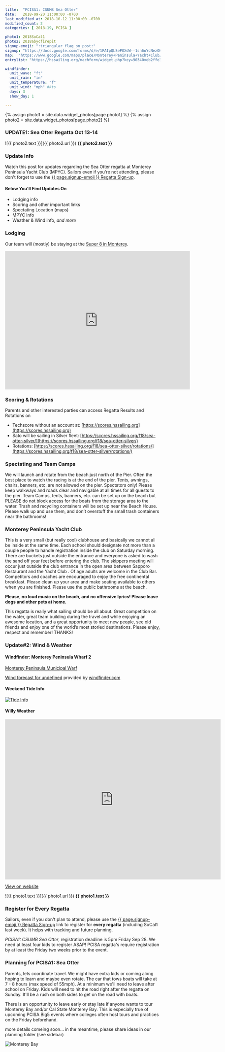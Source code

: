 ```yaml
---
title:  "PCISA1: CSUMB Sea Otter"
date:   2018-09-20 11:00:00 -0700
last_modified_at: 2018-10-12 11:00:00 -0700
modified_count: 2
categories: [ 2018-19, PCISA ]

photo1: 2018SoCal1
photo2: 2018abycfirepit
signup-emoji: ":triangular_flag_on_post:"
signup: "https://docs.google.com/forms/d/e/1FAIpQLSePOXdW--1sn6oYcNezOHPHldTjDzAE-2wFDntbsxmvjt3scw/viewform"
map:  "https://www.google.com/maps/place/Monterey+Peninsula+Yacht+Club/@36.6020501,-121.8920127,17z/data=!3m1!4b1!4m5!3m4!1s0x808de418438faccb:0x7874f873f0a478a5!8m2!3d36.6020501!4d-121.889824"
entrylist: "https://hssailing.org/machform/widget.php?key=90340xeb2ffe3c5d"

windfinder:
  unit_wave: "ft"
  unit_rain: "in"
  unit_temperature: "f"
  unit_wind: "mph" #kts
  days: 3
  show_day: 1

---
```

{% assign photo1 = site.data.widget_photos[page.photo1] %}
{% assign photo2 = site.data.widget_photos[page.photo2] %}


### UPDATE1: Sea Otter Regatta Oct 13-14
![{{ photo2.text }}]({{ photo2.url }})
**{{ photo2.text }}**

<div class="alert alert-info">
<h3>Update Info</h3>
<p>Watch this post for updates regarding the Sea Otter regatta at Monterey Peninsula Yacht Club (MPYC). Sailors even if you're not attending, please don't forget to use the <a href="{{ page.signup }}" class="btn btn-default btn-sm" role="button" target="_blank">{{ page.signup-emoji }} Regatta Sign-up</a>. </p>
</div>

#### Below You'll Find Updates On

*   Lodging info
*   Scoring and other important links
*   Spectating Location (maps)
*   MPYC Info
*   Weather & Wind info, _and more_

<!--more-->

### Lodging

Our team will (mostly) be staying at the [Super 8 in Monterey](https://goo.gl/maps/A5BsD3NUrUm).
<iframe src="https://www.google.com/maps/embed?pb=!1m18!1m12!1m3!1d3203.6904184000214!2d-121.90284508429949!3d36.585677479993436!2m3!1f0!2f0!3f0!3m2!1i1024!2i768!4f13.1!3m3!1m2!1s0x808de42a146a122f%3A0x5d1b1f24f6d6a714!2s1300+Munras+Ave%2C+Monterey%2C+CA+93940!5e0!3m2!1sen!2sus!4v1539283266201" width="600" height="450" frameborder="0" style="border:0" allowfullscreen></iframe>

### Scoring & Rotations

Parents and other interested parties can access Regatta Results and Rotations on

-   Techscore without an account at: [https://scores.hssailing.org](https://scores.hssailing.org)
-   Sato will be sailing in Silver fleet:  [https://scores.hssailing.org/f18/sea-otter-silver/](https://scores.hssailing.org/f18/sea-otter-silver/)
-   Rotations: [https://scores.hssailing.org/f18/sea-otter-silver/rotations/](https://scores.hssailing.org/f18/sea-otter-silver/rotations/)


### Spectating and Team Camps

We will launch and rotate from the beach just north of the Pier.
Often the best place to watch the racing is at the end of the pier. Tents, awnings, chairs, banners,
etc. are not allowed on the pier. Spectators only! Please keep walkways and roads clear and
navigable at all times for all guests to the pier. Team Camps, tents, banners, etc. can be set up
on the beach but PLEASE do not block access for the boats from the storage area to the water.
Trash and recycling containers will be set up near the Beach House. Please walk up and use them,
and don’t overstuff the small trash containers near the bathrooms!


### Monterey Peninsula Yacht Club

This is a very small (but really cool) clubhouse and basically
we cannot all be inside at the same time. Each school should designate not more than a couple
people to handle registration inside the club on Saturday morning. There are buckets just outside
the entrance and everyone is asked to wash the sand off your feet before entering the club. The
skippers meeting will occur just outside the club entrance in the open area between Sapporo
Restaurant and the Yacht Club . Of age adults are welcome in the Club Bar. Competitors and coaches
are encouraged to enjoy the free continental breakfast. Please clean up your area and make
seating available to others when you are finished. Please use the public bathrooms at the beach.

**Please, no loud music on the beach, and no offensive lyrics! Please leave dogs and
other pets at home.**

This regatta is really what sailing should be all about. Great competition on the water, great team
building during the travel and while enjoying an awesome location, and a great opportunity to
meet new people, see old friends and enjoy one of the world’s most storied destinations. Please
enjoy, respect and remember! THANKS!


### Update#2: Wind & Weather


#### Windfinder: Monterey Peninsula Wharf 2

[Monterey Peninsula Municipal Warf](https://www.windfinder.com/forecast/monterey_municipal_wharf_2)

<script type="text/javascript" src="https://www.windfinder.com/widget/forecast/js/monterey_municipal_wharf_2?unit_wave={{page.windfinder.unit_wave}}&unit_rain={{page.windfinder.unit_rain}}&unit_temperature={{page.windfinder.unit_temperature}}&unit_wind={{page.windfinder.unit_wind}}&days={{page.windfinder.days}}&show_day={{page.windfinder.show_day}}"></script>

<noscript><a rel='nofollow' href='https://www.windfinder.com/forecast/monterey_municipal_wharf_2?utm_source=forecast&utm_medium=web&utm_campaign=homepageweather&utm_content=noscript-forecast'>Wind forecast for undefined</a> provided by <a rel='nofollow' href='https://www.windfinder.com?utm_source=forecast&utm_medium=web&utm_campaign=homepageweather&utm_content=noscript-logo'>windfinder.com</a></noscript>


#### Weekend Tide Info

[![Tide Info](https://i.imgur.com/N0hQYSN.png)](https://www.windfinder.com/tide/monterey_municipal_wharf_2)


#### Willy Weather

<div><iframe style="display: block;" src="https://cdnres.willyweather.com/widget/loadView.html?id=96242" width="700" height="520" frameborder="0"  scrolling="no"></iframe><a style="display: block;position: relative;height: 20px;margin: -20px 0 0 0;text-indent: -9999em;z-index: 1" href="https://www.willyweather.com/ca/monterey-county/monterey.html" rel="nofollow">https://www.willyweather.com/ca/monterey-county/monterey.html</a></div>

[View on website](https://www.willyweather.com/ca/monterey-county/monterey.html)

![{{ photo1.text }}]({{ photo1.url }})
**{{ photo1.text }}**

<div class="alert alert-info">
<h3>Register for Every Regatta</h3>
<p>Sailors, even if you don't plan to attend, please use the <a href="{{ page.signup }}" class="btn btn-default btn-sm" role="button" target="_blank">{{ page.signup-emoji }} Regatta Sign-up</a> link to register for <strong>every regatta</strong> (including SoCal1 last week). It helps with tracking and future planning.</p>
</div>

<em>PCISA1: CSUMB Sea Otter</em>, registration deadline is 5pm Friday Sep 28. We need at least four kids to register ASAP! PCISA regatta's require registration by at least the Friday two weeks prior to the event.

### Planning for PCISA1: Sea Otter

Parents, lets coordinate travel. We might have extra kids or coming along hoping to learn and maybe even rotate. The car that tows boats will take at 7 - 8 hours (max speed of 55mph).  At a minimum we'll need to leave after school on Friday. Kids will need to hit the road right after the regatta on Sunday. It'll be a rush on both sides to get on the road with boats.

There is an opportunity to leave early or stay late if anyone wants to tour Monterey Bay and/or Cal State Monterey Bay. This is especially true of upcoming PCISA Big5 events where colleges often host tours and practices on the Friday beforehand.

more details comeing soon... in the meantime, please share ideas in our planning folder (see sidebar)

![Monterey Bay](https://cdn-image.travelandleisure.com/sites/default/files/styles/1600x1000/public/1489075881/monterey-municipal-wharf-california-BIGLILLIE0309.jpg)
